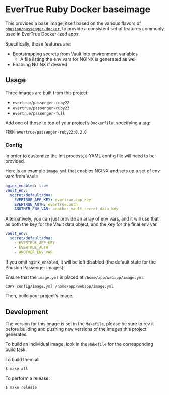 # EverTrue Ruby Docker baseimage

This provides a base image, itself based on the various flavors of [`phusion/passenger-docker`](https://github.com/phusion/passenger-docker), to provide a consistent set of features commonly used in EverTrue Docker-ized apps.

Specifically, those features are:

* Bootstrapping secrets from [Vault](https://vaultproject.io) into environment variables
    - A file listing the env vars for NGINX is generated as well
* Enabling NGINX if desired

## Usage

Three images are built from this project:

* `evertrue/passenger-ruby22`
* `evertrue/passenger-ruby23`
* `evertrue/passenger-full`

Add one of those to top of your project’s `Dockerfile`, specifying a tag:

```
FROM evertrue/passenger-ruby22:0.2.0
```

### Config

In order to customize the init process, a YAML config file will need to be provided.

Here is an example `image.yml` that enables NGINX and sets up a set of env vars from Vault:

```yaml
nginx_enabled: true
vault_env:
  secret/default/dna:
    EVERTRUE_APP_KEY: evertrue.app_key
    EVERTRUE_AUTH: evertrue.auth
    ANOTHER_ENV_VAR: another_vault_secret_data_key
```

Alternatively, you can just provide an array of env vars, and it will use that as both the key for the Vault data object, and the key for the final env var.

```yaml
vault_env:
  secret/default/dna:
    - EVERTRUE_APP_KEY
    - EVERTRUE_AUTH
    - ANOTHER_ENV_VAR
```

If you omit `nginx_enabled`, it will be left disabled (the default state for the Phusion Passenger images).

Ensure that the `image.yml` is placed at `/home/app/webapp/image.yml`:

```
COPY config/image.yml /home/app/webapp/image.yml
```

Then, build your project’s image.

## Development

The version for this image is set in the `Makefile`, please be sure to rev it before building and pushing new versions of the images this project generates.

To build an individual image, look in the `Makefile` for the corresponding build task.

To build them all:

```bash
$ make all
```

To perform a release:

```bash
$ make release
```
